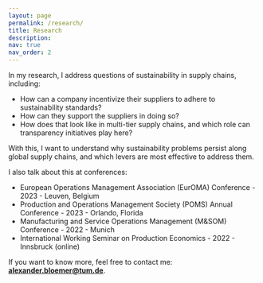 ```yaml
---
layout: page
permalink: /research/
title: Research
description: 
nav: true
nav_order: 2
---
```


In my research, I address questions of sustainability in supply chains, including:
- How can a company incentivize their suppliers to adhere to sustainability standards?
- How can they support the suppliers in doing so?
- How does that look like in multi-tier supply chains, and which role can transparency initiatives play here?

With this, I want to understand why sustainability problems persist along global supply chains, and which levers are most effective to address them.

I also talk about this at conferences:
- European Operations Management Association (EurOMA) Conference - 2023 - Leuven, Belgium
- Production and Operations Management Society (POMS) Annual Conference - 2023 - Orlando, Florida
- Manufacturing and Service Operations Management (M&SOM) Conference - 2022 - Munich
- International Working Seminar on Production Economics - 2022 - Innsbruck (online)

If you want to know more, feel free to contact me: **[alexander.bloemer@tum.de](mailto:alexander.bloemer@tum.de)**.